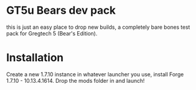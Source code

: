 # GT5u Bears dev pack
this is just an easy place to drop new builds, a completely bare bones test pack for Gregtech 5 (Bear's Edition).


# Installation

Create a new 1.7.10 instance in whatever launcher you use, install Forge 1.7.10 - 10.13.4.1614.
Drop the mods folder in and launch!
